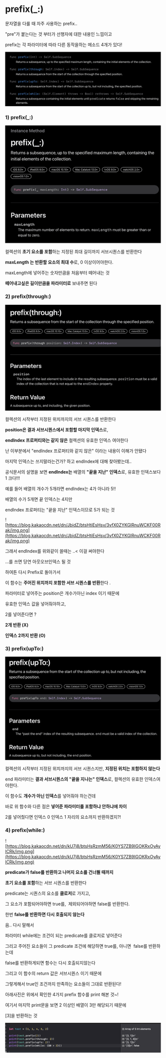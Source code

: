 # prefix(_:)

문자열을 다룰 때 자주 사용하는 prefix..

"pre"가 붙는다는 것 부터가 선행자에 대한 내용인 느낌이고

prefix는 각 파라미터에 따라 다른 동작을하는 메소드 4개가 있다!

![image.png](prefix(_%20)%20103a317d01998099b1fcf998f96293ee/image.png)

### **1) prefix(_:)**

![스크린샷 2024-03-06 오전 10.09.33.png](prefix(_%20)%20103a317d01998099b1fcf998f96293ee/%25E1%2584%2589%25E1%2585%25B3%25E1%2584%258F%25E1%2585%25B3%25E1%2584%2585%25E1%2585%25B5%25E1%2586%25AB%25E1%2584%2589%25E1%2585%25A3%25E1%2586%25BA_2024-03-06_%25E1%2584%258B%25E1%2585%25A9%25E1%2584%258C%25E1%2585%25A5%25E1%2586%25AB_10.09.33.png)

컬렉션의 **초기 요소를 포함**하는 지정된 최대 길이까지 서브시퀀스를 반환한다

**maxLength 는 반환할 요소의 최대 수**로, 0 이상이어야한다.

maxLength에 넣어주는 숫자만큼을 처음부터 떼어내는 것

**떼어내고싶은 길이만큼을 파라미터로** 보내주면 된다

### **2) prefix(through:)**

![스크린샷 2024-03-06 오후 7.24.19.png](prefix(_%20)%20103a317d01998099b1fcf998f96293ee/%25E1%2584%2589%25E1%2585%25B3%25E1%2584%258F%25E1%2585%25B3%25E1%2584%2585%25E1%2585%25B5%25E1%2586%25AB%25E1%2584%2589%25E1%2585%25A3%25E1%2586%25BA_2024-03-06_%25E1%2584%258B%25E1%2585%25A9%25E1%2584%2592%25E1%2585%25AE_7.24.19.png)

컬렉션의 시작부터 지정된 위치까지의 서브 시퀀스를 반환한다

**position은 결과 서브시퀀스에서 포함할 마지막 인덱스**로,

**endIndex 프로퍼티와는 같지 않은** 컬렉션의 유효한 인덱스 여야한다

난 이부분에서 "endIndex 프로퍼티와 같지 않은" 이라는 내용이 이해가 안됐다

마지막 인덱스는 쓰지말라는건가? 하고 endIndex에 대해 찾아봤는데..

공식문서의 설명을 보면 **endIndex는** 배열의 **"끝을 지난" 인덱스**로, 유효한 인덱스보다 1 크다!!!

예를 들어 배열의 개수가 5개라면 endIndex는 4가 아니라 5!!

배열의 수가 5개면 끝 인덱스는 4지만

endIndex 프로퍼티는 "끝을 지난" 인덱스이므로 5가 되는 것

![https://blog.kakaocdn.net/dn/JbidZ/btsHtiEsHsv/3vfX0ZYKGlRnuWCKF00Rak/img.png](https://blog.kakaocdn.net/dn/JbidZ/btsHtiEsHsv/3vfX0ZYKGlRnuWCKF00Rak/img.png)

그래서 endIndex를 위와같이 쓸때는 ..< 이걸 써야한다

...를 쓰면 당연 아웃오브인덱스 될 것

하여튼 다시 Prefix로 돌아가서

이 함수는 **주어진 위치까지 포함한 서브 시퀀스를 반환**한다 .

파라미터로 넣어주는 position은 개수가아닌 index 이기 때문에

유효한 인덱스 값을 넣어줘야하고,

2를 넣어준다면 ?

**2개 반환 (X)**

**인덱스 2까지 반환 (O)**

### **3) prefix(upTo:)**

![스크린샷 2024-03-06 오후 7.28.55.png](prefix(_%20)%20103a317d01998099b1fcf998f96293ee/%25E1%2584%2589%25E1%2585%25B3%25E1%2584%258F%25E1%2585%25B3%25E1%2584%2585%25E1%2585%25B5%25E1%2586%25AB%25E1%2584%2589%25E1%2585%25A3%25E1%2586%25BA_2024-03-06_%25E1%2584%258B%25E1%2585%25A9%25E1%2584%2592%25E1%2585%25AE_7.28.55.png)

컬렉션의 시작부터 지정된 위치까지의 서브 시퀀스지만, **지정된 위치는 포함하지 않는다**

end 파라미터는 **결과 서브시퀀스의 "끝을 지나는" 인덱스**로, 컬렉션의 유효한 인덱스여야한다.

이 함수도 **개수가 아닌 인덱스**를 넣어줘야 하는건데

바로 위 함수와 다른 점은 **넣어준 파라미터를 포함하냐 안하냐에 차이**

2를 넣어줬다면 인덱스 0 인덱스 1 자리의 요소까지 반환하겠지?!

### **4) prefix(while:)**

![https://blog.kakaocdn.net/dn/kU7j8/btsHsRzmM56/K0YS7ZB9IGOKRxOyAylCRk/img.png](https://blog.kakaocdn.net/dn/kU7j8/btsHsRzmM56/K0YS7ZB9IGOKRxOyAylCRk/img.png)

**predicate가 false를 반환하고 나머지 요소를 건너뛸 때까지**

**초기 요소를 포함**하는 서브 시퀀스를 반환한다

predicate는 시퀀스의 요소를 **클로저**로 가지고,

그 요소가 포함되어야하면 true를,  제외되어야하면 false를 반환한다.

한번 **false를 반환하면 다시 호출되지 않는다**

음.. 다시 말해서

파라미터 while에는 조건이 되는 predicate를 클로저로 넣어준다

그리고 주어진 요소들이 그 predicate 조건에 해당하면 true를, 아니면  false를 반환하는데

false를 반환하게되면 함수는 다시 호출되지않는다

그리고 이 함수의 return 값은 서브시퀀스 이기 때문에

그렇게해서 true인 조건까지 만족하는 요소들이 그대로 반환된다!

아래사진은 위에서 확인한 4가지 prefix 함수를 print 해본 것~!

여기서 마지막 print문을 보면 2 이상인 배열이 3만 해당되기 때문에

[3]을 반환하는 것

![스크린샷 2024-03-06 오후 7.52.18.png](prefix(_%20)%20103a317d01998099b1fcf998f96293ee/%25E1%2584%2589%25E1%2585%25B3%25E1%2584%258F%25E1%2585%25B3%25E1%2584%2585%25E1%2585%25B5%25E1%2586%25AB%25E1%2584%2589%25E1%2585%25A3%25E1%2586%25BA_2024-03-06_%25E1%2584%258B%25E1%2585%25A9%25E1%2584%2592%25E1%2585%25AE_7.52.18.png)